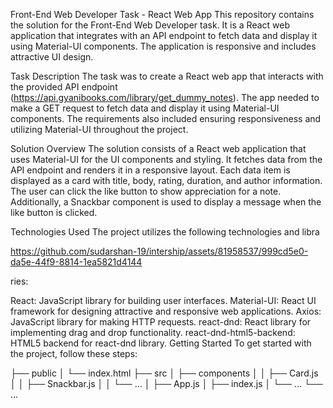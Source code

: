 Front-End Web Developer Task - React Web App
This repository contains the solution for the Front-End Web Developer task. It is a React web application that integrates with an API endpoint to fetch data and display it using Material-UI components. The application is responsive and includes attractive UI design.

Task Description
The task was to create a React web app that interacts with the provided API endpoint (https://api.gyanibooks.com/library/get_dummy_notes). The app needed to make a GET request to fetch data and display it using Material-UI components. The requirements also included ensuring responsiveness and utilizing Material-UI throughout the project.

Solution Overview
The solution consists of a React web application that uses Material-UI for the UI components and styling. It fetches data from the API endpoint and renders it in a responsive layout. Each data item is displayed as a card with title, body, rating, duration, and author information. The user can click the like button to show appreciation for a note. Additionally, a Snackbar component is used to display a message when the like button is clicked.

Technologies Used
The project utilizes the following technologies and libra

https://github.com/sudarshan-19/intership/assets/81958537/999cd5e0-da5e-44f9-8814-1ea5821d4144

ries:

React: JavaScript library for building user interfaces.
Material-UI: React UI framework for designing attractive and responsive web applications.
Axios: JavaScript library for making HTTP requests.
react-dnd: React library for implementing drag and drop functionality.
react-dnd-html5-backend: HTML5 backend for react-dnd library.
Getting Started
To get started with the project, follow these steps:

├── public
│   └── index.html
├── src
│   ├── components
│   │   ├── Card.js
│   │   ├── Snackbar.js
│   │   └── ...
│   ├── App.js
│   ├── index.js
│   └── ...
└── ...
